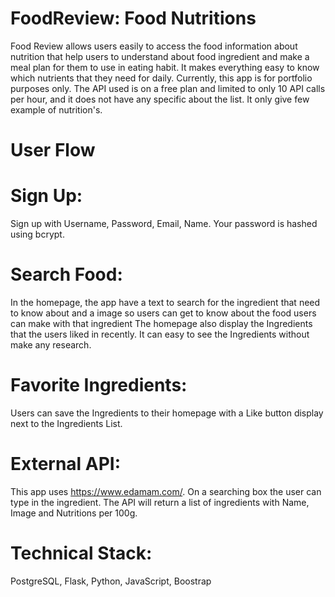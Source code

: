 # FoodReview: Food Nutritions
Food Review allows users easily to access the food information about nutrition that help users to understand about food ingredient and make a meal plan for them to use in eating habit. It makes everything easy to know which nutrients that they need for daily. Currently, this app is for portfolio purposes only. The API used is on a free plan and limited to only 10 API calls per hour, and it does not have any specific about the list. It only give few example of nutrition's.
# User Flow
# Sign Up:
Sign up with Username, Password, Email, Name. Your password is hashed using bcrypt.
# Search Food:
In the homepage, the app have a text to search for the ingredient that need to know about and a image so users can get to know about the food users can make with that ingredient
The homepage also display the Ingredients that the users liked in recently. It can easy to see the Ingredients without make any research.
# Favorite Ingredients:
Users can save the Ingredients to their homepage with a Like button display next to the Ingredients List. 
# External API:
This app uses https://www.edamam.com/. On a searching box the user can type in the ingredient. The API will return a list of ingredients with Name, Image and Nutritions per 100g. 
# Technical Stack:
PostgreSQL, Flask, Python, JavaScript, Boostrap 
